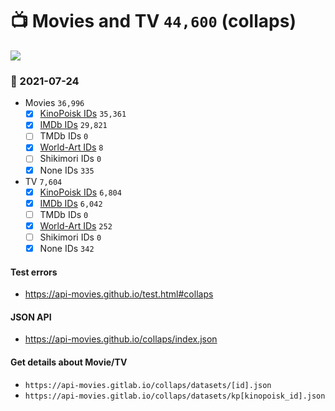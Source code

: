 # :tv: Movies and TV `44,600` (collaps)

<a href="https://API-Movies.github.io"><img src="https://API-Movies.github.io/banner.png?cache"></a>

### :date: 2021-07-24
- Movies `36,996`
  - [x] <a href="https://API-Movies.github.io/collaps/movie_kinopoisk_ids.json">KinoPoisk IDs</a> `35,361`
  - [x] <a href="https://API-Movies.github.io/collaps/movie_imdb_ids.json">IMDb IDs</a> `29,821`
  - [ ] TMDb IDs `0`
  - [x] <a href="https://API-Movies.github.io/collaps/movie_world_art_ids.json">World-Art IDs</a> `8`
  - [ ] Shikimori IDs `0`
  - [x] None IDs `335`
- TV `7,604`
  - [x] <a href="https://API-Movies.github.io/collaps/tv_kinopoisk_ids.json">KinoPoisk IDs</a> `6,804`
  - [x] <a href="https://API-Movies.github.io/collaps/tv_imdb_ids.json">IMDb IDs</a> `6,042`
  - [ ] TMDb IDs `0`
  - [x] <a href="https://API-Movies.github.io/collaps/tv_world_art_ids.json">World-Art IDs</a> `252`
  - [ ] Shikimori IDs `0`
  - [x] None IDs `342`
#### Test errors
- <a href='https://api-movies.github.io/test.html#collaps'>https://api-movies.github.io/test.html#collaps</a>
#### JSON API
- <a href='https://api-movies.github.io/collaps/index.json'>https://api-movies.github.io/collaps/index.json</a>
#### Get details about Movie/TV
- `https://api-movies.gitlab.io/collaps/datasets/[id].json`
- `https://api-movies.gitlab.io/collaps/datasets/kp[kinopoisk_id].json`
